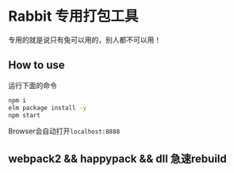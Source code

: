 # Rabbit 专用打包工具

专用的就是说只有兔可以用的，别人都不可以用！

## How to use

运行下面的命令

```sh
npm i
elm package install -y
npm start
```

Browser会自动打开`localhost:8888`

## webpack2 && happypack && dll 急速rebuild

